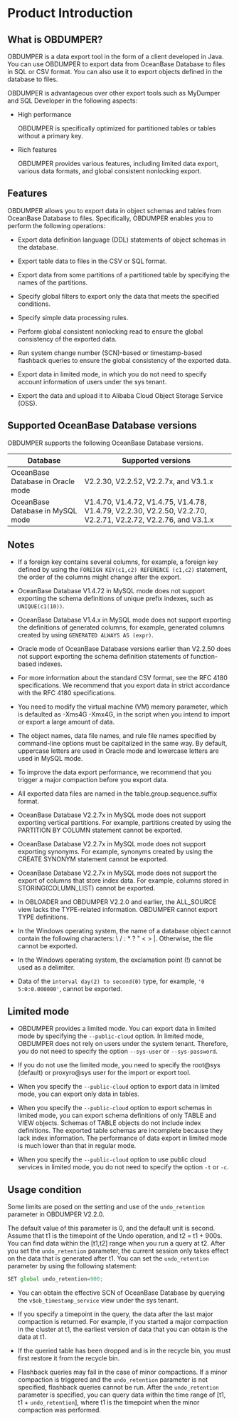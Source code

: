 Product Introduction 
=========================================



What is OBDUMPER? 
--------------------------------------

OBDUMPER is a data export tool in the form of a client developed in Java. You can use OBDUMPER to export data from OceanBase Database to files in SQL or CSV format. You can also use it to export objects defined in the database to files. 

OBDUMPER is advantageous over other export tools such as MyDumper and SQL Developer in the following aspects:

* High performance

  OBDUMPER is specifically optimized for partitioned tables or tables without a primary key.
  

* Rich features

  OBDUMPER provides various features, including limited data export, various data formats, and global consistent nonlocking export.
  




Features 
-----------------------------

OBDUMPER allows you to export data in object schemas and tables from OceanBase Database to files. Specifically, OBDUMPER enables you to perform the following operations:

* Export data definition language (DDL) statements of object schemas in the database.

  

* Export table data to files in the CSV or SQL format.

  

* Export data from some partitions of a partitioned table by specifying the names of the partitions.

  

* Specify global filters to export only the data that meets the specified conditions.

  

* Specify simple data processing rules.

  

* Perform global consistent nonlocking read to ensure the global consistency of the exported data.

  

* Run system change number (SCN)-based or timestamp-based flashback queries to ensure the global consistency of the exported data.

  

* Export data in limited mode, in which you do not need to specify account information of users under the sys tenant.

  

* Export the data and upload it to Alibaba Cloud Object Storage Service (OSS).

  




Supported OceanBase Database versions 
----------------------------------------------------------

OBDUMPER supports the following OceanBase Database versions.


|           **Database**            |                                            **Supported versions**                                             |
|-----------------------------------|---------------------------------------------------------------------------------------------------------------|
| OceanBase Database in Oracle mode | V2.2.30, V2.2.52, V2.2.7x, and V3.1.x                                                                         |
| OceanBase Database in MySQL mode  | V1.4.70, V1.4.72, V1.4.75, V1.4.78, V1.4.79, V2.2.30, V2.2.50, V2.2.70, V2.2.71, V2.2.72, V2.2.76, and V3.1.x |



Notes 
--------------------------

* If a foreign key contains several columns, for example, a foreign key defined by using the `FOREIGN KEY(c1,c2) REFERENCE (c1,c2)` statement, the order of the columns might change after the export.

  

* OceanBase Database V1.4.72 in MySQL mode does not support exporting the schema definitions of unique prefix indexes, such as `UNIQUE(c1(10))`.

  

* OceanBase Database V1.4.x in MySQL mode does not support exporting the definitions of generated columns, for example, generated columns created by using `GENERATED ALWAYS AS (expr)`.

  

* Oracle mode of OceanBase Database versions earlier than V2.2.50 does not support exporting the schema definition statements of function-based indexes.

  

* For more information about the standard CSV format, see the RFC 4180 specifications. We recommend that you export data in strict accordance with the RFC 4180 specifications.

  

* You need to modify the virtual machine (VM) memory parameter, which is defaulted as -Xms4G -Xmx4G, in the script when you intend to import or export a large amount of data.

  

* The object names, data file names, and rule file names specified by command-line options must be capitalized in the same way. By default, uppercase letters are used in Oracle mode and lowercase letters are used in MySQL mode.

  

* To improve the data export performance, we recommend that you trigger a major compaction before you export data.

  

* All exported data files are named in the table.group.sequence.suffix format.

  

* OceanBase Database V2.2.7x in MySQL mode does not support exporting vertical partitions. For example, partitions created by using the PARTITION BY COLUMN statement cannot be exported.

  

* OceanBase Database V2.2.7x in MySQL mode does not support exporting synonyms. For example, synonyms created by using the CREATE SYNONYM statement cannot be exported.

  

* OceanBase Database V2.2.7x in MySQL mode does not support the export of columns that store index data. For example, columns stored in STORING(COLUMN_LIST) cannot be exported.

  

*
  In OBLOADER and OBDUMPER V2.2.0 and earlier, the ALL_SOURCE view lacks the TYPE-related information. OBDUMPER cannot export TYPE definitions.
  

* In the Windows operating system, the name of a database object cannot contain the following characters: \\ / : \* ? " \< \> \|. Otherwise, the file cannot be exported.

  

* In the Windows operating system, the exclamation point (!) cannot be used as a delimiter.

  

* Data of the `interval day(2) to second(0)` type, for example, `'0 5:0:0.000000'`, cannot be exported.

  




Limited mode 
---------------------------------

* OBDUMPER provides a limited mode. You can export data in limited mode by specifying the `--public-cloud` option. In limited mode, OBDUMPER does not rely on users under the system tenant. Therefore, you do not need to specify the option `--sys-user` or `--sys-password`.

  

* If you do not use the limited mode, you need to specify the root@sys (default) or proxyro@sys user for the import or export tool.

  

* When you specify the `--public-cloud` option to export data in limited mode, you can export only data in tables.

  

* When you specify the `--public-cloud` option to export schemas in limited mode, you can export schema definitions of only TABLE and VIEW objects. Schemas of TABLE objects do not include index definitions. The exported table schemas are incomplete because they lack index information. The performance of data export in limited mode is much lower than that in regular mode.

  

* When you specify the `--public-cloud` option to use public cloud services in limited mode, you do not need to specify the option `-t` or `-c`.

  




Usage condition 
------------------------------------

Some limits are posed on the setting and use of the `undo_retention` parameter in OBDUMPER V2.2.0. 

The default value of this parameter is 0, and the default unit is second. Assume that t1 is the timepoint of the Undo operation, and t2 = t1 + 900s. You can find data within the \[t1,t2\] range when you run a query at t2. After you set the `undo_retention` parameter, the current session only takes effect on the data that is generated after t1. You can set the `undo_retention` parameter by using the following statement:

```javascript
SET global undo_retention=900;
```



* You can obtain the effective SCN of OceanBase Database by querying the `v$ob_timestamp_service` view under the sys tenant.

  

* If you specify a timepoint in the query, the data after the last major compaction is returned. For example, if you started a major compaction in the cluster at t1, the earliest version of data that you can obtain is the data at t1.

  

* If the queried table has been dropped and is in the recycle bin, you must first restore it from the recycle bin.

  

* Flashback queries may fail in the case of minor compactions. If a minor compaction is triggered and the `undo_retention` parameter is not specified, flashback queries cannot be run. After the `undo_retention` parameter is specified, you can query data within the time range of \[t1, t1 + `undo_retention`\], where t1 is the timepoint when the minor compaction was performed.

  



